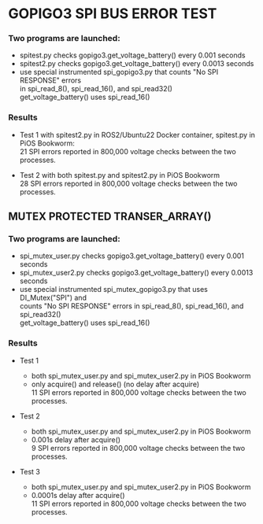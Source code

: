 # GOPIGO3 SPI BUS ERROR TEST

### Two programs are launched:
- spitest.py  checks gopigo3.get_voltage_battery() every 0.001  seconds
- spitest2.py checks gopigo3.get_voltage_battery() every 0.0013 seconds
- use special instrumented spi_gopigo3.py that counts "No SPI RESPONSE" errors  
  in spi_read_8(), spi_read_16(), and spi_read32()  
  get_voltage_battery() uses spi_read_16()  


### Results

- Test 1 with spitest2.py in ROS2/Ubuntu22 Docker container, spitest.py in PiOS Bookworm:  
  21 SPI errors reported in 800,000 voltage checks between the two processes.  

- Test 2 with both spitest.py and spitest2.py in PiOS Bookworm  
  28 SPI errors reported in 800,000 voltage checks between the two processes.  


## MUTEX PROTECTED TRANSER_ARRAY()

### Two programs are launched:
- spi_mutex_user.py  checks gopigo3.get_voltage_battery() every 0.001  seconds
- spi_mutex_user2.py checks gopigo3.get_voltage_battery() every 0.0013 seconds
- use special instrumented spi_mutex_gopigo3.py that uses DI_Mutex("SPI") and  
  counts "No SPI RESPONSE" errors in spi_read_8(), spi_read_16(), and spi_read32()  
  get_voltage_battery() uses spi_read_16()


### Results

- Test 1  
  - both spi_mutex_user.py and spi_mutex_user2.py in PiOS Bookworm  
  - only acquire() and release() (no delay after acquire)  
  11 SPI errors reported in 800,000 voltage checks between the two processes.  

- Test 2  
  - both spi_mutex_user.py and spi_mutex_user2.py in PiOS Bookworm  
  - 0.001s delay after acquire()  
   9 SPI errors reported in 800,000 voltage checks between the two processes.  

- Test 3  
  - both spi_mutex_user.py and spi_mutex_user2.py in PiOS Bookworm  
  - 0.0001s delay after acquire()  
  11 SPI errors reported in 800,000 voltage checks between the two processes.  
